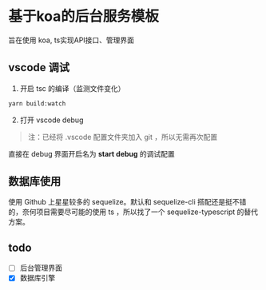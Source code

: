 # 基于koa的后台服务模板

旨在使用 koa, ts实现API接口、管理界面

## vscode 调试

1. 开启 tsc 的编译（监测文件变化）

``` bash
yarn build:watch
```

2. 打开 vscode debug

> 注：已经将 .vscode 配置文件夹加入 git ，所以无需再次配置

直接在 debug 界面开启名为 **start debug** 的调试配置

## 数据库使用

使用 Github 上星星较多的 sequelize。默认和 sequelize-cli 搭配还是挺不错的，奈何项目需要尽可能的使用 ts ，所以找了一个 sequelize-typescript 的替代方案。



## todo

- [ ] 后台管理界面
- [x] 数据库引擎